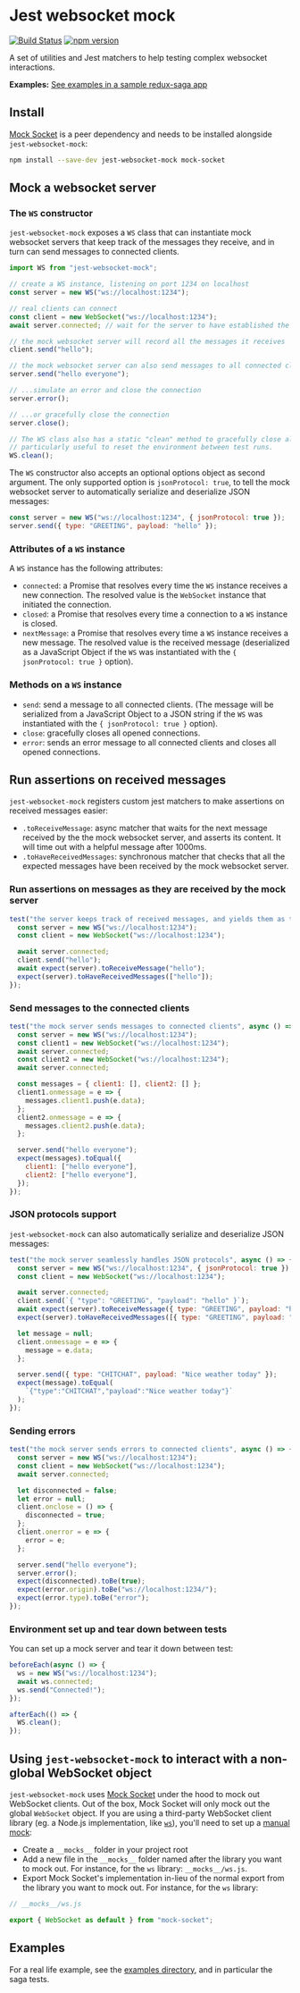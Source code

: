 # Jest websocket mock
[![Build Status](https://travis-ci.org/romgain/jest-websocket-mock.svg?branch=master)](https://travis-ci.org/romgain/jest-websocket-mock)
[![npm version](https://badge.fury.io/js/jest-websocket-mock.svg)](https://badge.fury.io/js/jest-websocket-mock)

A set of utilities and Jest matchers to help testing complex websocket interactions.

**Examples:** [See examples in a sample redux-saga app](https://github.com/romgain/jest-websocket-mock/blob/master/examples/src/__tests__/saga.test.js)

## Install
[Mock Socket](https://github.com/thoov/mock-socket) is a peer dependency and
needs to be installed alongside `jest-websocket-mock`:

```bash
npm install --save-dev jest-websocket-mock mock-socket
```

## Mock a websocket server
### The `WS` constructor

`jest-websocket-mock` exposes a `WS` class that can instantiate mock websocket
servers that keep track of the messages they receive, and in turn
can send messages to connected clients.

```js
import WS from "jest-websocket-mock";

// create a WS instance, listening on port 1234 on localhost
const server = new WS("ws://localhost:1234");

// real clients can connect
const client = new WebSocket("ws://localhost:1234");
await server.connected; // wait for the server to have established the connection

// the mock websocket server will record all the messages it receives
client.send("hello");

// the mock websocket server can also send messages to all connected clients
server.send("hello everyone");

// ...simulate an error and close the connection
server.error();

// ...or gracefully close the connection
server.close();

// The WS class also has a static "clean" method to gracefully close all open connections,
// particularly useful to reset the environment between test runs.
WS.clean();
```

The `WS` constructor also accepts an optional options object as second argument.
The only supported option is `jsonProtocol: true`, to tell the mock websocket
server to automatically serialize and deserialize JSON messages:

```js
const server = new WS("ws://localhost:1234", { jsonProtocol: true });
server.send({ type: "GREETING", payload: "hello" });
```
### Attributes of a `WS` instance
A `WS` instance has the following attributes:

* `connected`: a Promise that resolves every time the `WS` instance receives a
new connection. The resolved value is the `WebSocket` instance that initiated
the connection.
* `closed`: a Promise that resolves every time a connection to a `WS` instance
is closed.
* `nextMessage`: a Promise that resolves every time a `WS` instance receives a
new message. The resolved value is the received message (deserialized as a
JavaScript Object if the `WS` was instantiated with the `{ jsonProtocol: true }`
option).

### Methods on a `WS` instance
* `send`: send a message to all connected clients. (The message will be
serialized from a JavaScript Object to a JSON string if the `WS` was
instantiated with the `{ jsonProtocol: true }` option).
* `close`: gracefully closes all opened connections.
* `error`: sends an error message to all connected clients and closes all
opened connections.


## Run assertions on received messages
`jest-websocket-mock` registers custom jest matchers to make assertions
on received messages easier:

* `.toReceiveMessage`: async matcher that waits for the next message received
by the the mock websocket server, and asserts its content. It will time out
with a helpful message after 1000ms.
* `.toHaveReceivedMessages`: synchronous matcher that checks that all the
expected messages have been received by the mock websocket server.


### Run assertions on messages as they are received by the mock server
```js
test("the server keeps track of received messages, and yields them as they come in", async () => {
  const server = new WS("ws://localhost:1234");
  const client = new WebSocket("ws://localhost:1234");

  await server.connected;
  client.send("hello");
  await expect(server).toReceiveMessage("hello");
  expect(server).toHaveReceivedMessages(["hello"]);
});
```

### Send messages to the connected clients
```js
test("the mock server sends messages to connected clients", async () => {
  const server = new WS("ws://localhost:1234");
  const client1 = new WebSocket("ws://localhost:1234");
  await server.connected;
  const client2 = new WebSocket("ws://localhost:1234");
  await server.connected;

  const messages = { client1: [], client2: [] };
  client1.onmessage = e => {
    messages.client1.push(e.data);
  };
  client2.onmessage = e => {
    messages.client2.push(e.data);
  };

  server.send("hello everyone");
  expect(messages).toEqual({
    client1: ["hello everyone"],
    client2: ["hello everyone"],
  });
});
```

### JSON protocols support
`jest-websocket-mock` can also automatically serialize and deserialize
JSON messages:

```js
test("the mock server seamlessly handles JSON protocols", async () => {
  const server = new WS("ws://localhost:1234", { jsonProtocol: true });
  const client = new WebSocket("ws://localhost:1234");

  await server.connected;
  client.send(`{ "type": "GREETING", "payload": "hello" }`);
  await expect(server).toReceiveMessage({ type: "GREETING", payload: "hello" });
  expect(server).toHaveReceivedMessages([{ type: "GREETING", payload: "hello" }]);

  let message = null;
  client.onmessage = e => {
    message = e.data;
  };

  server.send({ type: "CHITCHAT", payload: "Nice weather today" });
  expect(message).toEqual(
    `{"type":"CHITCHAT","payload":"Nice weather today"}`
  );
});
```

### Sending errors
```js
test("the mock server sends errors to connected clients", async () => {
  const server = new WS("ws://localhost:1234");
  const client = new WebSocket("ws://localhost:1234");
  await server.connected;

  let disconnected = false;
  let error = null;
  client.onclose = () => {
    disconnected = true;
  };
  client.onerror = e => {
    error = e;
  };

  server.send("hello everyone");
  server.error();
  expect(disconnected).toBe(true);
  expect(error.origin).toBe("ws://localhost:1234/");
  expect(error.type).toBe("error");
});
```

### Environment set up and tear down between tests
You can set up a mock server and tear it down between test:
```js
beforeEach(async () => {
  ws = new WS("ws://localhost:1234");
  await ws.connected;
  ws.send("Connected!");
});

afterEach(() => {
  WS.clean();
});
```

## Using `jest-websocket-mock` to interact with a non-global WebSocket object
`jest-websocket-mock` uses [Mock Socket](https://github.com/thoov/mock-socket)
under the hood to mock out WebSocket clients.
Out of the box, Mock Socket will only mock out the global `WebSocket` object.
If you are using a third-party WebSocket client library (eg. a Node.js
implementation, like [`ws`](https://github.com/websockets/ws)), you'll need
to set up a [manual mock](https://jestjs.io/docs/en/manual-mocks#mocking-node-modules):

* Create a `__mocks__` folder in your project root
* Add a new file in the `__mocks__` folder named after the library you want to
mock out. For instance, for the `ws` library: `__mocks__/ws.js`.
* Export Mock Socket's implementation in-lieu of the normal export from the
library you want to mock out. For instance, for the `ws` library:

```js
// __mocks__/ws.js

export { WebSocket as default } from "mock-socket";
```


## Examples
For a real life example, see the
[examples directory](https://github.com/romgain/jest-websocket-mock/tree/master/examples),
and in particular the saga tests.
